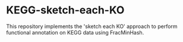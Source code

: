 # KEGG-sketch-each-KO
This repository implements the 'sketch each KO' approach to perform functional
annotation on KEGG data using FracMinHash.
